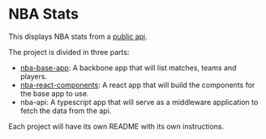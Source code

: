 # NBA Stats

This displays NBA stats from a [public api](https://rapidapi.com/theapiguy/api/free-nba).

The project is divided in three parts:

- [nba-base-app](https://github.com/francopan/nba-base-app): A backbone app that will list matches, teams and players.
- [nba-react-components](https://github.com/francopan/nba-react-components): A react app that will build the components for the base app to use.
- nba-api: A typescript app that will serve as a middleware application to fetch the data from the api.

Each project will have its own README with its own instructions.
